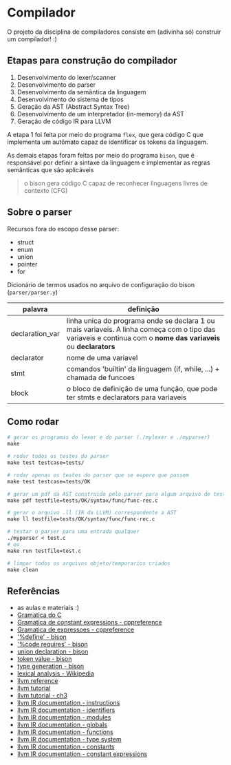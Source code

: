 # Compilador
O projeto da disciplina de compiladores consiste em (adivinha só) construir um compilador! :)


## Etapas para construção do compilador
1. Desenvolvimento do lexer/scanner
2. Desenvolvimento do parser
3. Desenvolvimento da semântica da linguagem
4. Desenvolvimento do sistema de tipos
5. Geração da AST (Abstract Syntax Tree)
6. Desenvolvimento de um interpretador (in-memory) da AST
7. Geração de código IR para LLVM

A etapa 1 foi feita por meio do programa `flex`, que gera código C que
implementa um autômato capaz de identificar os tokens da linguagem.

As demais etapas foram feitas por meio do programa `bison`, que é responsável
por definir a sintaxe da linguagem e implementar as regras semânticas que são
aplicáveis
> o bison gera código C capaz de reconhecer linguagens livres de contexto (CFG)


## Sobre o parser
Recursos fora do escopo desse parser:
* struct
* enum
* union
* pointer
* for


Dicionário de termos usados no arquivo de configuração do bison (`parser/parser.y`)

| palavra        | definição       |
| -------------- | --------------- |
| declaration_var| linha unica do programa onde se declara 1 ou mais variaveis. A linha começa com o tipo das variaveis e continua com o **nome das variaveis** ou **declarators** |
| declarator     | nome de uma variavel |
| stmt           | comandos 'builtin' da linguagem (if, while, ...) + chamada de funcoes               |
| block          | o bloco de definição de uma função, que pode ter stmts e declarators para variaveis |


## Como rodar
```makefile
# gerar os programas do lexer e do parser (./mylexer e ./myparser)
make

# rodar todos os testes do parser
make test testcase=tests/

# rodar apenas os testes do parser que se espere que passem
make test testcase=tests/OK

# gerar um pdf da AST construida pelo parser para algum arquivo de teste
make pdf testfile=tests/OK/syntax/func/func-rec.c

# gerar o arquivo .ll (IR da LLVM) correspondente a AST
make ll testfile=tests/OK/syntax/func/func-rec.c

# testar o parser para uma entrada qualquer
./myparser < test.c
# ou
make run testfile=test.c

# limpar todos os arquivos objeto/temporarios criados
make clean
```


## Referências
* as aulas e materiais :)
* [Gramatica do C](https://www.lysator.liu.se/c/ANSI-C-grammar-y.html)
* [Gramatica de constant expressions - cppreference](https://en.cppreference.com/w/c/language/constant_expression)
* [Gramatica de expressoes - cppreference](https://en.cppreference.com/w/c/language/expressions)
* ['%define' - bison](https://www.gnu.org/software/bison/manual/html_node/_0025define-Summary.html)
* ['%code requires' - bison](https://www.gnu.org/software/bison/manual/html_node/Prologue-Alternatives.html)
* [union declaration - bison](https://www.gnu.org/software/bison/manual/html_node/Union-Decl.html)
* [token value - bison](https://www.gnu.org/software/bison/manual/html_node/Token-Values.html)
* [type generation - bison](https://www.gnu.org/software/bison/manual/html_node/Type-Generation.html)
* [lexical analysis - Wikipedia](https://en.wikipedia.org/wiki/Lexical_analysis)
* [llvm reference](https://llvm.org/docs/Reference.html#llvm-ir)
* [llvm tutorial](https://llvm.org/docs/tutorial/index.html)
* [llvm tutorial - ch3](https://llvm.org/docs/tutorial/MyFirstLanguageFrontend/LangImpl03.html)
* [llvm IR documentation - instructions](https://llvm.org/docs/LangRef.html#instruction-reference)
* [llvm IR documentation - identifiers](https://llvm.org/docs/LangRef.html#identifiers)
* [llvm IR documentation - modules](https://llvm.org/docs/LangRef.html#module-structure)
* [llvm IR documentation - globals](https://llvm.org/docs/LangRef.html#global-variables)
* [llvm IR documentation - functions](https://llvm.org/docs/LangRef.html#functions)
* [llvm IR documentation - type system](https://llvm.org/docs/LangRef.html#type-system)
* [llvm IR documentation - constants](https://llvm.org/docs/LangRef.html#constants)
* [llvm IR documentation - constant expressions](https://llvm.org/docs/LangRef.html#constant-expressions)
